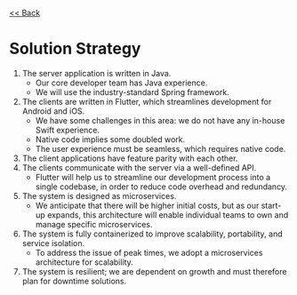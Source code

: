 [<< Back](/README.md)

# Solution Strategy

1. The server application is written in Java.
   - Our core developer team has Java experience.
   - We will use the industry-standard Spring framework.
2. The clients are written in Flutter, which streamlines development for Android and iOS.
   - We have some challenges in this area: we do not have any in-house Swift experience.
   - Native code implies some doubled work.
   - The user experience must be seamless, which requires native code.
3. The client applications have feature parity with each other.
4. The clients communicate with the server via a well-defined API.
    - Flutter will help us to streamline our development process into a single codebase, in order to reduce code overhead and redundancy.
5. The system is designed as microservices.
    - We anticipate that there will be higher initial costs, but as our start-up expands, this architecture will enable individual teams to own and manage specific microservices.
6. The system is fully containerized to improve scalability, portability, and service isolation.
    - To address the issue of peak times, we adopt a microservices architecture for scalability.
7. The system is resilient; we are dependent on growth and must therefore plan for downtime solutions.
